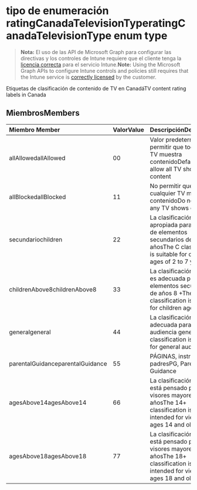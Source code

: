 # <a name="ratingcanadatelevisiontype-enum-type"></a><span data-ttu-id="58ade-101">tipo de enumeración ratingCanadaTelevisionType</span><span class="sxs-lookup"><span data-stu-id="58ade-101">ratingCanadaTelevisionType enum type</span></span>

> <span data-ttu-id="58ade-102">**Nota:** El uso de las API de Microsoft Graph para configurar las directivas y los controles de Intune requiere que el cliente tenga la [licencia correcta](https://go.microsoft.com/fwlink/?linkid=839381) para el servicio Intune.</span><span class="sxs-lookup"><span data-stu-id="58ade-102">**Note:** Using the Microsoft Graph APIs to configure Intune controls and policies still requires that the Intune service is [correctly licensed](https://go.microsoft.com/fwlink/?linkid=839381) by the customer.</span></span>

<span data-ttu-id="58ade-103">Etiquetas de clasificación de contenido de TV en Canadá</span><span class="sxs-lookup"><span data-stu-id="58ade-103">TV content rating labels in Canada</span></span>
## <a name="members"></a><span data-ttu-id="58ade-104">Miembros</span><span class="sxs-lookup"><span data-stu-id="58ade-104">Members</span></span>
|<span data-ttu-id="58ade-105">Miembro	</span><span class="sxs-lookup"><span data-stu-id="58ade-105">Member</span></span>|<span data-ttu-id="58ade-106">Valor</span><span class="sxs-lookup"><span data-stu-id="58ade-106">Value</span></span>|<span data-ttu-id="58ade-107">Descripción</span><span class="sxs-lookup"><span data-stu-id="58ade-107">Description</span></span>|
|:---|:---|:---|
|<span data-ttu-id="58ade-108">allAllowed</span><span class="sxs-lookup"><span data-stu-id="58ade-108">allAllowed</span></span>|<span data-ttu-id="58ade-109">0</span><span class="sxs-lookup"><span data-stu-id="58ade-109">0</span></span>|<span data-ttu-id="58ade-110">Valor predeterminado, permitir que todos los TV muestra contenido</span><span class="sxs-lookup"><span data-stu-id="58ade-110">Default value, allow all TV shows content</span></span>|
|<span data-ttu-id="58ade-111">allBlocked</span><span class="sxs-lookup"><span data-stu-id="58ade-111">allBlocked</span></span>|<span data-ttu-id="58ade-112">1</span><span class="sxs-lookup"><span data-stu-id="58ade-112">1</span></span>|<span data-ttu-id="58ade-113">No permitir que cualquier TV muestra contenido</span><span class="sxs-lookup"><span data-stu-id="58ade-113">Do not allow any TV shows content</span></span>|
|<span data-ttu-id="58ade-114">secundario</span><span class="sxs-lookup"><span data-stu-id="58ade-114">children</span></span>|<span data-ttu-id="58ade-115">2</span><span class="sxs-lookup"><span data-stu-id="58ade-115">2</span></span>|<span data-ttu-id="58ade-116">La clasificación de C es apropiada para mayores de elementos secundarios de 2 a 7 años</span><span class="sxs-lookup"><span data-stu-id="58ade-116">The C classification is suitable for children ages of 2 to 7 years</span></span>|
|<span data-ttu-id="58ade-117">childrenAbove8</span><span class="sxs-lookup"><span data-stu-id="58ade-117">childrenAbove8</span></span>|<span data-ttu-id="58ade-118">3</span><span class="sxs-lookup"><span data-stu-id="58ade-118">3</span></span>|<span data-ttu-id="58ade-119">La clasificación de C8 es adecuada para elementos secundarios de años 8 +</span><span class="sxs-lookup"><span data-stu-id="58ade-119">The C8 classification is suitable for children ages 8+</span></span>|
|<span data-ttu-id="58ade-120">general</span><span class="sxs-lookup"><span data-stu-id="58ade-120">general</span></span>|<span data-ttu-id="58ade-121">4</span><span class="sxs-lookup"><span data-stu-id="58ade-121">4</span></span>|<span data-ttu-id="58ade-122">La clasificación G es adecuada para una audiencia general</span><span class="sxs-lookup"><span data-stu-id="58ade-122">The G classification is suitable for general audience</span></span>|
|<span data-ttu-id="58ade-123">parentalGuidance</span><span class="sxs-lookup"><span data-stu-id="58ade-123">parentalGuidance</span></span>|<span data-ttu-id="58ade-124">5</span><span class="sxs-lookup"><span data-stu-id="58ade-124">5</span></span>|<span data-ttu-id="58ade-125">PÁGINAS, instrucciones padres</span><span class="sxs-lookup"><span data-stu-id="58ade-125">PG, Parental Guidance</span></span>|
|<span data-ttu-id="58ade-126">agesAbove14</span><span class="sxs-lookup"><span data-stu-id="58ade-126">agesAbove14</span></span>|<span data-ttu-id="58ade-127">6</span><span class="sxs-lookup"><span data-stu-id="58ade-127">6</span></span>|<span data-ttu-id="58ade-128">La clasificación de 14 + está pensado para los visores mayores de 14 años</span><span class="sxs-lookup"><span data-stu-id="58ade-128">The 14+ classification is intended for viewers ages 14 and older</span></span>|
|<span data-ttu-id="58ade-129">agesAbove18</span><span class="sxs-lookup"><span data-stu-id="58ade-129">agesAbove18</span></span>|<span data-ttu-id="58ade-130">7</span><span class="sxs-lookup"><span data-stu-id="58ade-130">7</span></span>|<span data-ttu-id="58ade-131">La clasificación de 18 + está pensado para los visores mayores de 18 años</span><span class="sxs-lookup"><span data-stu-id="58ade-131">The 18+ classification is intended for viewers ages 18 and older</span></span>|



